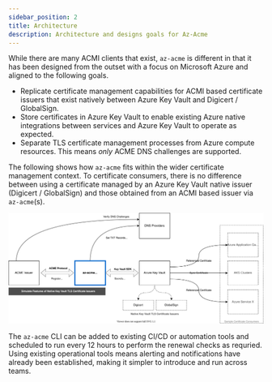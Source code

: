 ```yaml
---
sidebar_position: 2
title: Architecture
description: Architecture and designs goals for Az-Acme
---
```


While there are many ACMI clients that exist, ```az-acme``` is different in that it has been designed from the outset with a focus on Microsoft Azure and aligned to the following goals.

- Replicate certificate management capabilities for ACMI based certificate issuers that exist natively between Azure Key Vault and Digicert / GlobalSign.
- Store certificates in Azure Key Vault to enable existing Azure native integrations between services and Azure Key Vault to operate as expected.
- Separate TLS certificate management processes from Azure compute resources. This means *only* ACME DNS challenges are supported.

The following shows how ```az-acme``` fits within the wider certificate management context. To certificate consumers, there is no difference between using a certificate managed by an Azure Key Vault native issuer (Digicert / GlobalSign) and those obtained from an ACMI based issuer via ```az-acme```(s).

![](https://raw.githubusercontent.com/az-acme/az-acme-cli/main/docs/context.drawio.svg)

The ```az-acme``` CLI can be added to existing CI/CD or automation tools and scheduled to run every 12 hours to perform the renewal checks as requried. Using existing operational tools means alerting and notifications have already been established, making it simpler to introduce and run across teams.